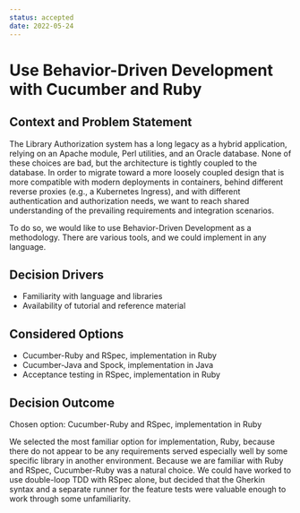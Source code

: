 ```yaml
---
status: accepted
date: 2022-05-24
---
```

# Use Behavior-Driven Development with Cucumber and Ruby

## Context and Problem Statement

The Library Authorization system has a long legacy as a hybrid application,
relying on an Apache module, Perl utilities, and an Oracle database. None of
these choices are bad, but the architecture is tightly coupled to the database.
In order to migrate toward a more loosely coupled design that is more
compatible with modern deployments in containers, behind different reverse
proxies (e.g., a Kubernetes Ingress), and with different authentication and
authorization needs, we want to reach shared understanding of the prevailing
requirements and integration scenarios.

To do so, we would like to use Behavior-Driven Development as a methodology.
There are various tools, and we could implement in any language.

## Decision Drivers

* Familiarity with language and libraries
* Availability of tutorial and reference material

## Considered Options

* Cucumber-Ruby and RSpec, implementation in Ruby
* Cucumber-Java and Spock, implementation in Java
* Acceptance testing in RSpec, implementation in Ruby

## Decision Outcome

Chosen option: Cucumber-Ruby and RSpec, implementation in Ruby

We selected the most familiar option for implementation, Ruby, because there
do not appear to be any requirements served especially well by some specific
library in another environment. Because we are familiar with Ruby and RSpec,
Cucumber-Ruby was a natural choice. We could have worked to use double-loop
TDD with RSpec alone, but decided that the Gherkin syntax and a separate runner
for the feature tests were valuable enough to work through some unfamiliarity.
